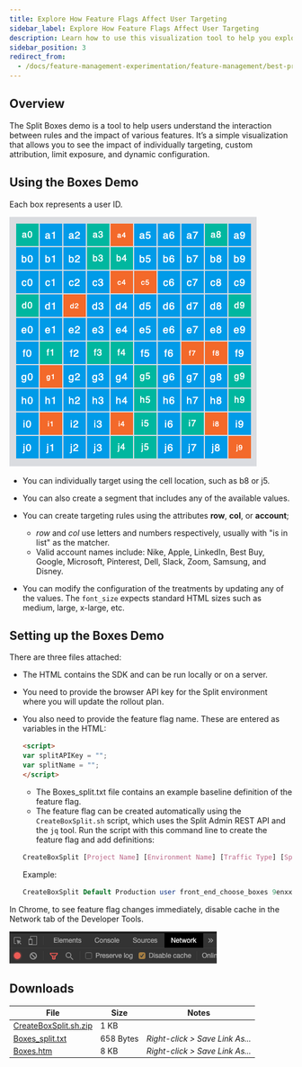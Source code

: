 ```yaml
---
title: Explore How Feature Flags Affect User Targeting
sidebar_label: Explore How Feature Flags Affect User Targeting
description: Learn how to use this visualization tool to help you explore the effects of individual targeting, custom attributes, traffic allocation limits, and dynamic configurations on feature flags.
sidebar_position: 3
redirect_from:
  - /docs/feature-management-experimentation/feature-management/best-practices/split-boxes-demo/
---
```


## Overview

The Split Boxes demo is a tool to help users understand the interaction between rules and the impact of various features. It’s a simple visualization that allows you to see the impact of individually targeting, custom attribution, limit exposure, and dynamic configuration.

## Using the Boxes Demo

Each box represents a user ID.

![](.././static/split-boxes-demo.png)

* You can individually target using the cell location, such as b8 or j5.
* You can also create a segment that includes any of the available values.
* You can create targeting rules using the attributes **row**, **col**, or **account**;
  
  * _row_ and _col_ use letters and numbers respectively, usually with "is in list" as the matcher.
  * Valid account names include: Nike, Apple, LinkedIn, Best Buy, Google, Microsoft, Pinterest, Dell, Slack, Zoom, Samsung, and Disney.

* You can modify the configuration of the treatments by updating any of the values. The `font_size` expects standard HTML sizes such as medium, large, x-large, etc.

## Setting up the Boxes Demo

There are three files attached:

* The HTML contains the SDK and can be run locally or on a server.
* You need to provide the browser API key for the Split environment where you will update the rollout plan.
* You also need to provide the feature flag name. These are entered as variables in the HTML:

   ```html
   <script>
   var splitAPIKey = "";
   var splitName = "";
   </script>
   ```

   * The Boxes_split.txt file contains an example baseline definition of the feature flag.
   * The feature flag can be created automatically using the `CreateBoxSplit.sh` script, which uses the Split Admin REST API and the `jq` tool. Run the script with this command line to create the feature flag and add definitions:
   
   ```css
   CreateBoxSplit [Project Name] [Environment Name] [Traffic Type] [Split Name] [Admin API_KEY]
   ```

   Example:

   ```sql
   CreateBoxSplit Default Production user front_end_choose_boxes 9enxxxxxxxxxxxxxxxxxxxxxx
   ```

In Chrome, to see feature flag changes immediately, disable cache in the Network tab of the Developer Tools.

![](.././static/split-boxes-chrome.png)

## Downloads

| File                                                      | Size      | Notes                             |
| --------------------------------------------------------- | --------- | --------------------------------- |
| [CreateBoxSplit.sh.zip](.././static/create-box-split.sh.zip) | 1 KB      |                                   |
| [Boxes\_split.txt](.././static/boxes-split.txt)              | 658 Bytes | *Right-click > Save Link As...* |
| [Boxes.htm](.././static/boxes.htm)                           | 8 KB      | *Right-click > Save Link As...* |


